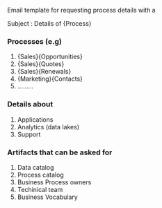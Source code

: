 Email template for requesting process details with a 

Subject : Details of {Process}

  ### Processes (e.g)
  1. {Sales}{Opportunities}
  2. {Sales}{Quotes}
  3. {Sales}{Renewals}
  4. {Marketing}{Contacts}
  5. .........
   
  ### Details about
  1. Applications 
  2. Analytics (data lakes)
  3. Support
  
  ### Artifacts that can be asked for
  1. Data catalog
  2. Process catalog
  3. Business Process owners
  4. Techinical team
  5. Business Vocabulary
